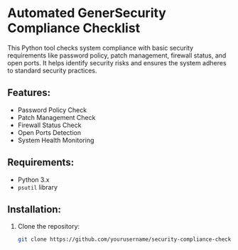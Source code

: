 # Automated GenerSecurity Compliance Checklist

This Python tool checks system compliance with basic security requirements like password policy, patch management, firewall status, and open ports. It helps identify security risks and ensures the system adheres to standard security practices.

## Features:
- Password Policy Check
- Patch Management Check
- Firewall Status Check
- Open Ports Detection
- System Health Monitoring

## Requirements:
- Python 3.x
- `psutil` library

## Installation:
1. Clone the repository:
   ```bash
   git clone https://github.com/yourusername/security-compliance-checklist.git
